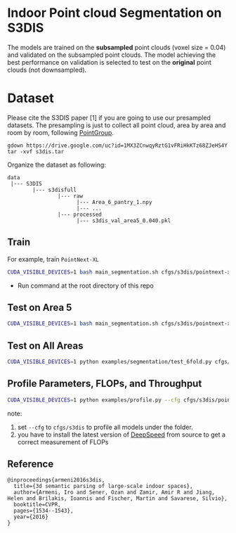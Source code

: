 # Indoor Point cloud Segmentation on S3DIS
The models are trained on the **subsampled** point clouds (voxel size = 0.04) and validated on the subsampled point clouds. The model achieving the best performance on validation is selected to test on the **original** point clouds (not downsampled). 



# Dataset

Please cite the S3DIS paper [1] if you are going to use our presampled datasets.  The presampling is just to collect all point cloud, area by area and room by room, following [PointGroup](https://github.com/dvlab-research/PointGroup).

```
gdown https://drive.google.com/uc?id=1MX3ZCnwqyRztG1vFRiHkKTz68ZJeHS4Y
tar -xvf s3dis.tar
```

Organize the dataset as following:

```
data
 |--- S3DIS
        |--- s3disfull
                |--- raw
                      |--- Area_6_pantry_1.npy
                      |--- ...
                |--- processed
                      |--- s3dis_val_area5_0.040.pkl 
```


## 


## Train

For example, train `PointNext-XL`
```bash
CUDA_VISIBLE_DEVICES=1 bash main_segmentation.sh cfgs/s3dis/pointnext-xl.yaml
```
* Run command at the root directory of this repo


## Test on Area 5

```bash
CUDA_VISIBLE_DEVICES=1 bash main_segmentation.sh cfgs/s3dis/pointnext-xl.yaml wandb.use_wandb=False mode=test --pretrained_path pretrained/s3dis/pointnext-xl/pointnext-xl-area5/checkpoint/pointnext-xl_ckpt_best.pth
```



## Test on All Areas

```bash
CUDA_VISIBLE_DEVICES=1 python examples/segmentation/test_6fold.py cfgs/s3dis/pointnext-xl.yaml mode=test --pretrained_path pretrained/s3dis/pointnext-xl
```



## Profile Parameters, FLOPs, and Throughput

```bash
CUDA_VISIBLE_DEVICES=1 python examples/profile.py --cfg cfgs/s3dis/pointnext-xl.yaml batch_size=16 num_points=15000 timing=True
```
note: 
1. set `--cfg` to `cfgs/s3dis` to profile all models under the folder.
2. you have to install the latest version of [DeepSpeed](https://github.com/microsoft/DeepSpeed) from source to get a correct measurement of FLOPs



## Reference 

```
@inproceedings{armeni2016s3dis,
  title={3d semantic parsing of large-scale indoor spaces},
  author={Armeni, Iro and Sener, Ozan and Zamir, Amir R and Jiang, Helen and Brilakis, Ioannis and Fischer, Martin and Savarese, Silvio},
  booktitle=CVPR,
  pages={1534--1543},
  year={2016}
}
```